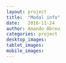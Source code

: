 ```yaml
---
layout: project
title:  "Modal info"
date:   2016-11-24
author: Amando Abreu
categories: project
desktop_images:
tablet_images:
mobile_images:
---
```

